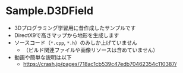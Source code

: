 # Sample.D3DField

* 3Dプログラミング学習用に昔作成したサンプルです
* DirectX9で高さマップから地形を生成します
* ソースコード（`*.cpp`, `*.h`）のみしか上げていません
    * （ビルド関連ファイルや画像リソースは含めていません）
* 動画や簡単な説明は以下
    * <https://crash.jp/pages/718ac1cb539c47edb70462354c110387/>
